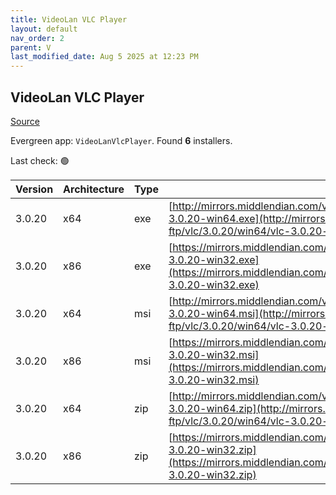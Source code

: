 ```yaml
---
title: VideoLan VLC Player 
layout: default
nav_order: 2
parent: V
last_modified_date: Aug 5 2025 at 12:23 PM
---
```


## VideoLan VLC Player 

[Source](https://www.videolan.org/vlc/)

Evergreen app: `VideoLanVlcPlayer`. Found **6** installers.

Last check: 🟢

| Version | Architecture | Type | URI                                                                                                                                                                      |
| ------- | ------------ | ---- | ------------------------------------------------------------------------------------------------------------------------------------------------------------------------ |
| 3.0.20  | x64          | exe  | [http://mirrors.middlendian.com/videolan-ftp/vlc/3.0.20/win64/vlc-3.0.20-win64.exe](http://mirrors.middlendian.com/videolan-ftp/vlc/3.0.20/win64/vlc-3.0.20-win64.exe)   |
| 3.0.20  | x86          | exe  | [https://mirrors.middlendian.com/pub/videolan/vlc/3.0.20/win32/vlc-3.0.20-win32.exe](https://mirrors.middlendian.com/pub/videolan/vlc/3.0.20/win32/vlc-3.0.20-win32.exe) |
| 3.0.20  | x64          | msi  | [http://mirrors.middlendian.com/videolan-ftp/vlc/3.0.20/win64/vlc-3.0.20-win64.msi](http://mirrors.middlendian.com/videolan-ftp/vlc/3.0.20/win64/vlc-3.0.20-win64.msi)   |
| 3.0.20  | x86          | msi  | [https://mirrors.middlendian.com/pub/videolan/vlc/3.0.20/win32/vlc-3.0.20-win32.msi](https://mirrors.middlendian.com/pub/videolan/vlc/3.0.20/win32/vlc-3.0.20-win32.msi) |
| 3.0.20  | x64          | zip  | [http://mirrors.middlendian.com/videolan-ftp/vlc/3.0.20/win64/vlc-3.0.20-win64.zip](http://mirrors.middlendian.com/videolan-ftp/vlc/3.0.20/win64/vlc-3.0.20-win64.zip)   |
| 3.0.20  | x86          | zip  | [https://mirrors.middlendian.com/pub/videolan/vlc/3.0.20/win32/vlc-3.0.20-win32.zip](https://mirrors.middlendian.com/pub/videolan/vlc/3.0.20/win32/vlc-3.0.20-win32.zip) |
